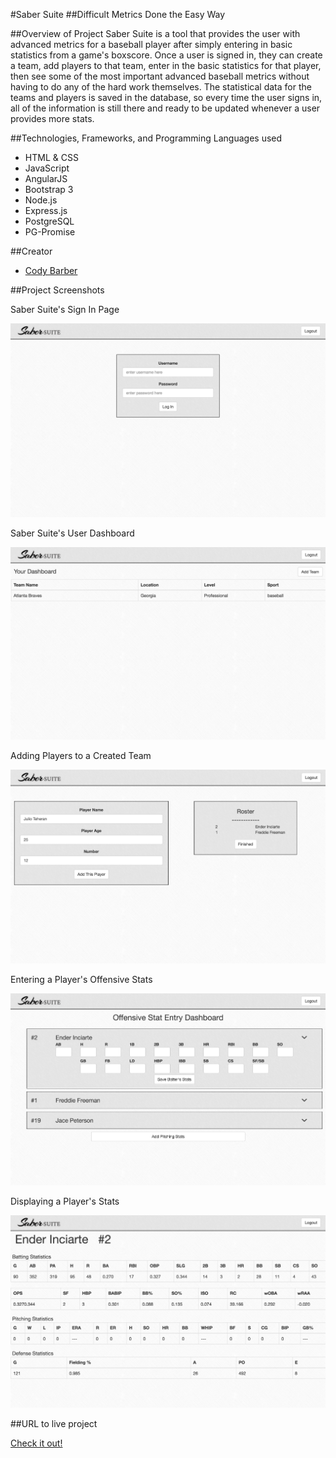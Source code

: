 #Saber Suite
##Difficult Metrics Done the Easy Way


##Overview of Project
Saber Suite is a tool that provides the user with advanced metrics for a baseball player after simply entering in basic statistics from a game's boxscore. Once a user is signed in, they can create a team, add players to that team, enter in the basic statistics for that player, then see some of the most important advanced baseball metrics without having to do any of the hard work themselves. The statistical data for the teams and players is saved in the database, so every time the user signs in, all of the information is still there and ready to be updated whenever a user provides more stats.


##Technologies, Frameworks, and Programming Languages used
* HTML & CSS
* JavaScript
* AngularJS
* Bootstrap 3
* Node.js
* Express.js
* PostgreSQL
* PG-Promise


##Creator
* [Cody Barber](https://github.com/codybarber)


##Project Screenshots


Saber Suite's Sign In Page

![Saber Suite](images/login.png)


Saber Suite's User Dashboard

![Saber Suite](images/user_dashboard.png)


Adding Players to a Created Team

![Saber Suite](images/player_addition.png)


Entering a Player's Offensive Stats

![Saber Suite](images/offensive_stat_entry.png)


Displaying a Player's Stats

![Saber Suite](images/player_stats.png)



##URL to live project

[Check it out!](http://saber-suite.herokuapp.com)
